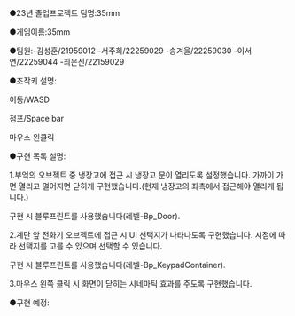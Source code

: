 ●23년 졸업프로젝트 팀명:35mm

●게임이름:35mm

●팀원:-김성훈/21959012 -서주희/22259029 -송겨울/22259030 -이서연/22259044 -최은진/22159029 

●조작키 설명:

이동/WASD

점프/Space bar

마우스 왼클릭

●구현 목록 설명:

1.부엌의 오브젝트 중 냉장고에 접근 시 냉장고 문이 열리도록 설정했습니다. 가까이 가면 열리고 멀어지면 닫히게 구현했습니다.(현재 냉장고의 좌측에서 접근해야 열리게 됩니다.)

구현 시 블루프린트를 사용했습니다(레벨-Bp_Door).


2.계단 앞 전화기 오브젝트에 접근 시 UI 선택지가 나타나도록 구현했습니다. 시점에 따라 선택지를 고를 수 있으며 선택할 수 있습니다.

구현 시 블루프린트를 사용했습니다(레벨-Bp_KeypadContainer).

3.마우스 왼쪽 클릭 시 화면이 닫히는 시네마틱 효과를 주도록 구현했습니다. 

●구현 예정:
